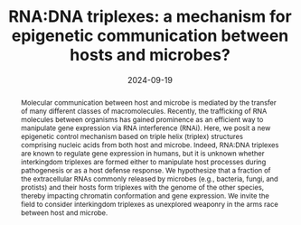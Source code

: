 ---
title: "RNA:DNA triplexes: a mechanism for epigenetic communication between hosts and microbes?"
authors:
- Holger Bierhoff*
- Amelia E. Barber*
- Matthew G. Blango*


#author_notes:
#- "Equal contribution"
#- "Equal contribution"
date: "2024-09-19"
doi: "https://doi.org/10.1128/mbio.01982-24"

# Schedule page publish date (NOT publication's date).
publishDate: "2024-09-19"

# Publication type.
# Legend: 0 = Uncategorized; 1 = Conference paper; 2 = Journal article;
# 3 = Preprint / Working Paper; 4 = Report; 5 = Book; 6 = Book section;
# 7 = Thesis; 8 = Patent
publication_types: ["Journal article"]

# Publication name and optional abbreviated publication name.
publication: "mBio"
publication_short: ""

abstract: "Molecular communication between host and microbe is mediated by the transfer of many different classes of macromolecules. Recently, the trafficking of RNA molecules between organisms has gained prominence as an efficient way to manipulate gene expression via RNA interference (RNAi). Here, we posit a new epigenetic control mechanism based on triple helix (triplex) structures comprising nucleic acids from both host and microbe. Indeed, RNA:DNA triplexes are known to regulate gene expression in humans, but it is unknown whether interkingdom triplexes are formed either to manipulate host processes during pathogenesis or as a host defense response. We hypothesize that a fraction of the extracellular RNAs commonly released by microbes (e.g., bacteria, fungi, and protists) and their hosts form triplexes with the genome of the other species, thereby impacting chromatin conformation and gene expression. We invite the field to consider interkingdom triplexes as unexplored weaponry in the arms race between host and microbe."

# Summary. An optional shortened abstract.
summary: 

tags:
- Source Themes
featured: false

# links:
# - name: ""
#   url: ""
url_pdf:  ''
url_code: ''
url_dataset: ''
url_poster: ''
url_project: ''
url_slides: ''
url_source: ''
url_video: ''

# Featured image
# To use, add an image named `featured.jpg/png` to your page's folder. 
#image:
#  caption: 'Image credit: [**Unsplash**](https://unsplash.com/photos/jdD8gXaTZsc)'
#  focal_point: ""
#  preview_only: false

# Associated Projects (optional).
#   Associate this publication with one or more of your projects.
#   Simply enter your project's folder or file name without extension.
#   E.g. `internal-project` references `content/project/internal-project/index.md`.
#   Otherwise, set `projects: []`.
#projects: []

# Slides (optional).
#   Associate this publication with Markdown slides.
#   Simply enter your slide deck's filename without extension.
#   E.g. `slides: "example"` references `content/slides/example/index.md`.
#   Otherwise, set `slides: ""`.
#slides: example
---